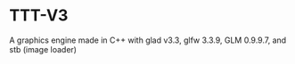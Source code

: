 # TTT-V3
A graphics engine made in C++ with glad v3.3, glfw 3.3.9, GLM 0.9.9.7, and stb (image loader)

